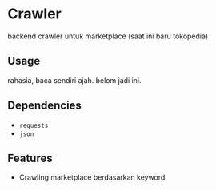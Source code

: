 # Crawler
backend crawler untuk marketplace (saat ini baru tokopedia)

## Usage
rahasia, baca sendiri ajah. belom jadi ini.

## Dependencies
- `requests`
- `json`

## Features
- Crawling marketplace berdasarkan keyword